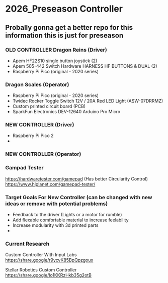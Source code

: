 # 2026_Preseason Controller

## Probally gonna get a better repo for this information this is just for preseason
### OLD CONTROLLER Dragon Reins (Driver)
- Apem HF22S10 single button joystick (2)
- Apem 505-442 Switch Hardware HARNESS HF BUTTONS & DUAL (2)
- Raspberry Pi Pico (original - 2020 series)

### Dragon Scales (Operator)
- Raspberry Pi Pico (original - 2020 series)
- Twidec Rocker Toggle Switch 12V / 20A Red LED Light (ASW-07DRRMZ)
- Custom printed circuit board (PCB)
- SparkFun Electronics DEV-12640 Arduino Pro Micro

### NEW CONTROLLER (Driver)
- Raspberry Pi Pico 2
- 

### NEW CONTROLLER (Operator)


### Gampad Tester
https://hardwaretester.com/gamepad
(Has better Circularity Control) https://www.hlplanet.com/gamepad-tester/

### Target Goals For New Controller (can be changed with new ideas or remove with potential problems)
- Feedback to the driver (Lights or a motor for rumble)
- Add flexable comfortable material to increase feelability
- Increase modularity with 3d printed parts
- 


### Current Research

Custom Controller With Input Labs https://share.google/r9ycvK85BpQpzgoux

Stellar Robotics Custom Controller https://share.google/lo1KKRzHkb35g2otB
